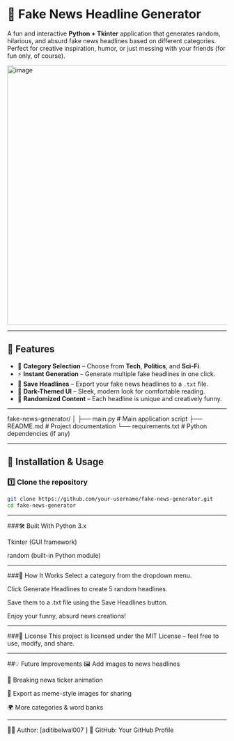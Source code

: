 # 📰 Fake News Headline Generator

A fun and interactive **Python + Tkinter** application that generates random, hilarious, and absurd fake news headlines based on different categories. Perfect for creative inspiration, humor, or just messing with your friends (for fun only, of course).

<img width="680" height="595" alt="image" src="https://github.com/user-attachments/assets/4d2706ba-0490-4ebc-9edb-08d7b62e52c0" />


---

## 📌 Features
- 🎯 **Category Selection** – Choose from **Tech**, **Politics**, and **Sci-Fi**.
- ⚡ **Instant Generation** – Generate multiple fake headlines in one click.
- 💾 **Save Headlines** – Export your fake news headlines to a `.txt` file.
- 🎨 **Dark-Themed UI** – Sleek, modern look for comfortable reading.
- 🔄 **Randomized Content** – Each headline is unique and creatively funny.

---

fake-news-generator/
│
├── main.py # Main application script
├── README.md # Project documentation
└── requirements.txt # Python dependencies (if any)



---

## 🚀 Installation & Usage

### 1️⃣ Clone the repository
```bash
git clone https://github.com/your-username/fake-news-generator.git
cd fake-news-generator

```
----

###🛠 Built With
Python 3.x

Tkinter (GUI framework)

random (built-in Python module)

----

###🎯 How It Works
Select a category from the dropdown menu.

Click Generate Headlines to create 5 random headlines.

Save them to a .txt file using the Save Headlines button.

Enjoy your funny, absurd news creations!

---


###📜 License
This project is licensed under the MIT License – feel free to use, modify, and share.

----


##💡 Future Improvements
🖼 Add images to news headlines

📰 Breaking news ticker animation

📱 Export as meme-style images for sharing

🌍 More categories & word banks

----

👩‍💻 Author: [aditibelwal007 ]
📌 GitHub: Your GitHub Profile
